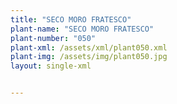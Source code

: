 ```yaml
---
title: "SECO MORO FRATESCO"
plant-name: "SECO MORO FRATESCO"
plant-number: "050"
plant-xml: /assets/xml/plant050.xml
plant-img: /assets/img/plant050.jpg
layout: single-xml


---
```

